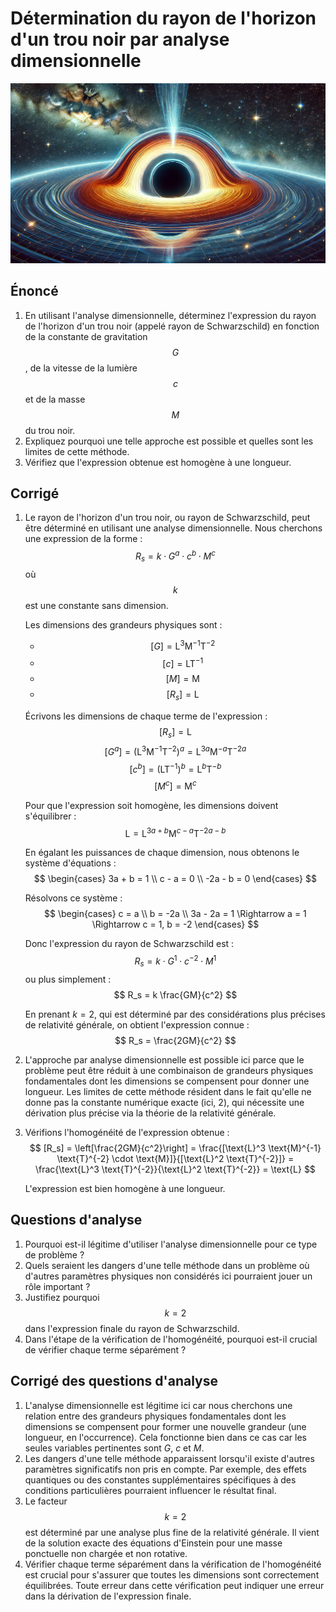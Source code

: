 # Détermination du rayon de l'horizon d'un trou noir par analyse dimensionnelle

![Horizon d'un trou noir](images/horizon_trou_noir.webp)

## Énoncé

1. En utilisant l'analyse dimensionnelle, déterminez l'expression du rayon de l'horizon d'un trou noir (appelé rayon de Schwarzschild) en fonction de la constante de gravitation $$G$$, de la vitesse de la lumière $$c$$ et de la masse $$M$$ du trou noir.
2. Expliquez pourquoi une telle approche est possible et quelles sont les limites de cette méthode.
3. Vérifiez que l'expression obtenue est homogène à une longueur.

## Corrigé

1. Le rayon de l'horizon d'un trou noir, ou rayon de Schwarzschild, peut être déterminé en utilisant une analyse dimensionnelle. Nous cherchons une expression de la forme :
   $$ R_s = k \cdot G^a \cdot c^b \cdot M^c $$
   où $$k$$ est une constante sans dimension.

   Les dimensions des grandeurs physiques sont :
   - $$[G] = \text{L}^3 \text{M}^{-1} \text{T}^{-2}$$
   - $$[c] = \text{L} \text{T}^{-1}$$
   - $$[M] = \text{M}$$
   - $$[R_s] = \text{L}$$

   Écrivons les dimensions de chaque terme de l'expression :
   $$
   [R_s] = \text{L}
   $$
   $$
   [G^a] = (\text{L}^3 \text{M}^{-1} \text{T}^{-2})^a = \text{L}^{3a} \text{M}^{-a} \text{T}^{-2a}
   $$
   $$
   [c^b] = (\text{L} \text{T}^{-1})^b = \text{L}^b \text{T}^{-b}
   $$
   $$
   [M^c] = \text{M}^c
   $$

   Pour que l'expression soit homogène, les dimensions doivent s'équilibrer :
   $$
   \text{L} = \text{L}^{3a + b} \text{M}^{c - a} \text{T}^{-2a - b}
   $$

   En égalant les puissances de chaque dimension, nous obtenons le système d'équations :
   $$
   \begin{cases}
   3a + b = 1 \\
   c - a = 0 \\
   -2a - b = 0
   \end{cases}
   $$

   Résolvons ce système :
   $$
   \begin{cases}
   c = a \\
   b = -2a \\
   3a - 2a = 1 \Rightarrow a = 1 \Rightarrow c = 1, b = -2
   \end{cases}
   $$

   Donc l'expression du rayon de Schwarzschild est :
   $$ R_s = k \cdot G^1 \cdot c^{-2} \cdot M^1 $$
   ou plus simplement :
   $$ R_s = k \frac{GM}{c^2} $$

   En prenant $k = 2$, qui est déterminé par des considérations plus précises de relativité générale, on obtient l'expression connue :
   $$ R_s = \frac{2GM}{c^2} $$

2. L'approche par analyse dimensionnelle est possible ici parce que le problème peut être réduit à une combinaison de grandeurs physiques fondamentales dont les dimensions se compensent pour donner une longueur. Les limites de cette méthode résident dans le fait qu'elle ne donne pas la constante numérique exacte (ici, 2), qui nécessite une dérivation plus précise via la théorie de la relativité générale.

3. Vérifions l'homogénéité de l'expression obtenue :
   $$
   [R_s] = \left[\frac{2GM}{c^2}\right] = \frac{[\text{L}^3 \text{M}^{-1} \text{T}^{-2} \cdot \text{M}]}{[\text{L}^2 \text{T}^{-2}]} = \frac{\text{L}^3 \text{T}^{-2}}{\text{L}^2 \text{T}^{-2}} = \text{L}
   $$

   L'expression est bien homogène à une longueur.

## Questions d'analyse

1. Pourquoi est-il légitime d'utiliser l'analyse dimensionnelle pour ce type de problème ?
2. Quels seraient les dangers d'une telle méthode dans un problème où d'autres paramètres physiques non considérés ici pourraient jouer un rôle important ?
3. Justifiez pourquoi $$k = 2$$ dans l'expression finale du rayon de Schwarzschild.
4. Dans l'étape de la vérification de l'homogénéité, pourquoi est-il crucial de vérifier chaque terme séparément ?

## Corrigé des questions d'analyse

1. L'analyse dimensionnelle est légitime ici car nous cherchons une relation entre des grandeurs physiques fondamentales dont les dimensions se compensent pour former une nouvelle grandeur (une longueur, en l'occurrence). Cela fonctionne bien dans ce cas car les seules variables pertinentes sont $G$, $c$ et $M$.
2. Les dangers d'une telle méthode apparaissent lorsqu'il existe d'autres paramètres significatifs non pris en compte. Par exemple, des effets quantiques ou des constantes supplémentaires spécifiques à des conditions particulières pourraient influencer le résultat final.
3. Le facteur $$k = 2$$ est déterminé par une analyse plus fine de la relativité générale. Il vient de la solution exacte des équations d'Einstein pour une masse ponctuelle non chargée et non rotative.
4. Vérifier chaque terme séparément dans la vérification de l'homogénéité est crucial pour s'assurer que toutes les dimensions sont correctement équilibrées. Toute erreur dans cette vérification peut indiquer une erreur dans la dérivation de l'expression finale.
